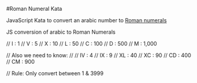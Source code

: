 #Roman Numeral Kata

JavaScript Kata to convert an arabic number to [Roman numerals](http://en.wikipedia.org/wiki/Roman_numerals)


JS conversion of arabic to Roman Numerals

// I : 1
// V : 5
// X : 10
// L : 50
// C : 100
// D : 500
// M : 1,000

// Also we need to know:
//
// IV : 4
// IX : 9
// XL : 40
// XC : 90
// CD : 400
// CM : 900

// Rule: Only convert between 1 & 3999
